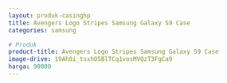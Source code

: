 ```yaml
---
layout: produk-casinghp
title: Avengers Logo Stripes Samsung Galaxy S9 Case
categories: samsung

# Produk
product-title: Avengers Logo Stripes Samsung Galaxy S9 Case
image-drive: 19Ah8i_tsxhO5BlTCq1vosMVQzT3FgCa9
harga: 90000
---
```

